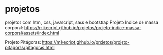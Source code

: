 # projetos
 projetos com html, css, javascript, sass e bootstrap
 Projeto Indice de massa corporal: <a>https://mikecript.github.io/projetos/projeto-indice-massa-corporal/assets/index.html</a>

 Projeto Pitágoras: <a>https://mikecript.github.io/projetos/projeto-pitagoras/pitagoras.html</a>

 

